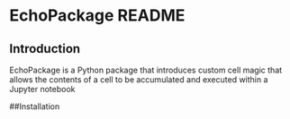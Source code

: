 # EchoPackage README
## Introduction
EchoPackage is a Python package that introduces custom cell magic that allows the contents of a cell to be accumulated and executed within a Jupyter notebook

##Installation


